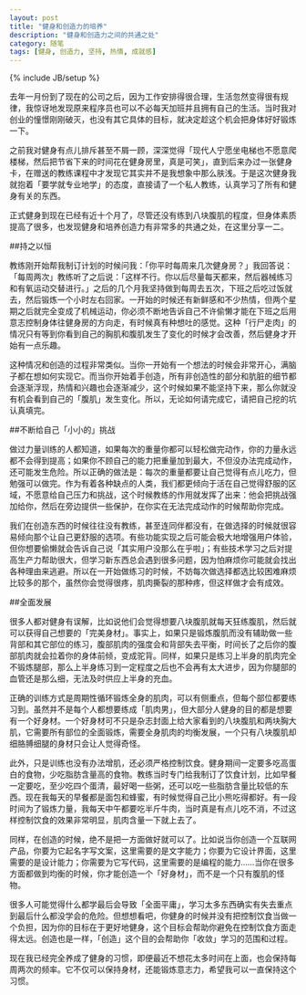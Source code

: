 ```yaml
---
layout: post
title: "健身和创造力的培养"
description: "健身和创造力之间的共通之处"
category: 随笔
tags: [健身, 创造力, 坚持, 热情, 成就感]
---
```

{% include JB/setup %}

去年一月份到了现在的公司之后，因为工作安排得很合理，生活忽然变得很有规律，我惊讶地发现原来程序员也可以不必每天加班并且拥有自己的生活。当时我对创业的憧憬刚刚破灭，也没有其它具体的目标，就决定趁这个机会把身体好好锻炼一下。

之前我对健身有点儿排斥甚至不屑一顾，深深觉得「现代人宁愿坐电梯也不愿意爬楼梯，然后把节省下来的时间花在健身房里，真是可笑」，直到后来办过一张健身卡，在赠送的教练课程中才发现它其实并不是我想象中那么肤浅。于是这次健身我就抱着「要学就专业地学」的态度，直接请了一个私人教练，认真学习了所有和健身有关的东西。

正式健身到现在已经有近十个月了，尽管还没有练到八块腹肌的程度，但身体素质提高了很多，也发现健身和培养创造力有非常多的共通之处，在这里分享一二。

##持之以恒

教练刚开始帮我制订计划的时候问我：「你平时每周来几次健身房？」我回答说：「每周两次」教练听了之后说：「这样不行。你以后尽量每天都来，然后器械练习和有氧运动交替进行。」之后的几个月我坚持做到每周去五次，下班之后吃过饭就去，然后锻炼一个小时左右回家。一开始的时候还有新鲜感和不少热情，但两个星期之后就完全变成了机械运动，你必须不断地告诉自己不许偷懒才能在下班之后用意志控制身体往健身房的方向走，有时候真有种想吐的感觉。这种「行尸走肉」的情况只有等到你看到自己的胸肌和腹肌发生了变化的时候才会改善，然后健身才开始有一点乐趣。

这种情况和创造的过程非常类似。当你一开始有一个想法的时候会非常开心，满脑子都在想如何实现它。而当你开始着手创造，所有非创造性的部分和肮脏的细节都会逐渐浮现，热情和兴趣也会逐渐减少，这个时候如果不能坚持下来，那么你就没有机会看到自己的「腹肌」发生变化。所以，无论如何请完成它，请把自己挖的坑认真填完。

##不断给自己「小小的」挑战

做过力量训练的人都知道，如果每次的重量你都可以轻松做完动作，你的力量永远都不会得到提高；如果你不顾自己的能力把重量加到最大，不但没办法完成动作，还可能发生危险。所以正确的做法是：每次的重量都要让自己觉得有点儿吃力，但勉强可以做完。作为有着各种缺点的人类，我们都更倾向于活在自己觉得舒服的区域，不愿意给自己压力和挑战，这个时候教练的作用就发挥了出来：他会把挑战强加给你，然后在旁边提供一些保护，在你实在无法完成动作的时候帮助你完成。

我们在创造东西的时候往往没有教练，甚至连同伴都没有，在做选择的时候就很容易倾向那个让自己更舒服的选项。有些功能实现之后可能会极大地增强用户体验，但你想要偷懒就会告诉自己说「其实用户没那么在乎啦」；有些技术学习之后对提高生产力帮助很大，但学习新东西总会遇到很多问题，因为怕麻烦你可能就会找出各种理由来逃避。所以在一开始做练习的时候，不妨每次做选择都选比较困难麻烦比较多的那个，虽然你会觉得很疼，肌肉撕裂的那种疼，但这样做才会有成效。

##全面发展

很多人都对健身有误解，比如说他们会觉得想要八块腹肌就每天狂练腹肌，然后就可以获得自己想要的「完美身材」。事实上，如果只是锻炼腹肌而没有辅助做一些背部和其它部位的练习，腹部肌肉的强度会和背部失去平衡，时间长了之后你的腹部肌肉就会拉着你的身体前倾，变成驼背。同样，如果只是练习上半身的肌肉完全不锻炼腿部，那么上半身练习到一定程度之后也不会再有太大进步，因为你腿部的血管还是那么细，无法及时供应上半身的充血。

正确的训练方式是周期性循环锻炼全身的肌肉，可以有侧重点，但每个部位都要练习到。虽然并不是每个人都想要练成「肌肉男」，但大部分人健身的目的都是想要有一个好身材。一个好身材可不只是杂志封面上给大家看到的八块腹肌和两块胸大肌，它需要所有部位的全面锻炼，需要全身肌肉的均衡发展，一个只有八块腹肌却细胳膊细腿的身材只会让人觉得奇怪。

此外，只是训练也没有办法增肌，还必须严格控制饮食。健身期间一定要多吃高蛋白的食物，少吃脂肪含量高的食物。教练当时专门给我制订了饮食计划，比如早餐一定要吃，至少吃四个蛋清，最好喝一些粥，还可以吃一些脂肪含量比较低的东西。现在我每天的早餐都是面包和蜂蜜，有时候觉得自己比小熊吃得都好。有一段时间为了锻炼力量，我每天中午都要吃半斤牛肉，当时真是有点儿吃不消，不过这样控制饮食的效果非常明显，肌肉含量一下就上去了。

同样，在创造的时候，绝不是把一方面做好就可以了。比如说当你创造一个互联网产品，你要为它起名字写文案，这里需要的是文字能力；你要为它设计界面，这里需要的是设计能力；你需要为它写代码，这里需要的是编程的能力……当你在很多方面都做到均衡的时候，你才能创造一个「好身材」，而不是一个只有腹肌的怪物。

很多人可能觉得什么都学最后会导致「全面平庸」，学习太多东西确实有失去重点到最后什么都没学会的危险。但想想看吧，你健身的时候并没有把控制饮食当做一个负担，因为你的目标在于更好地健身，这个目标会帮助你避免在控制饮食方面走得太远。创造也是一样，「创造」这个目的会帮助你「收敛」学习的范围和过程。

现在我已经完全养成了健身的习惯，即便最近不想花太多时间在上面，也会保持每周两次的频率。它不仅可以保持身材，还能锻炼意志力，希望我可以一直保持这个习惯。
